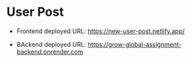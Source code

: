 # User Post

- Frontend deployed URL: https://new-user-post.netlify.app/

- BAckend deployed URL: https://grow-global-assignment-backend.onrender.com

